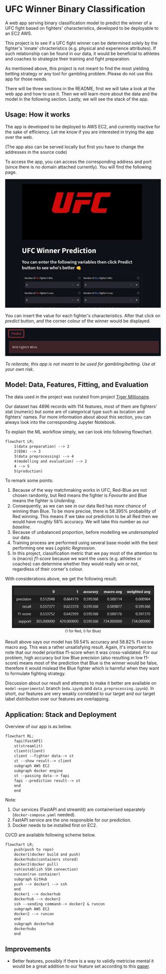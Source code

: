 # UFC Winner Binary Classification

A web app serving binary classification model to predict the winner of a UFC fight based on fighters' characteristics, developed to be deployable to an EC2 AWS.

This project is to see if a UFC fight winner can be determined solely by the fighter's 'innate' chracteristics (e.g. physical and experience attributes). If such relationship can be found in our data, it would be beneficial to athletes and coaches to strategize their training and fight preparation.

As mentioned above, this project is not meant to find the most yielding betting strategy or any tool for gambling problem. Please do not use this app for those needs.

There will be three sections in the README, first we will take a look at the web app and how to use it. Then we will learn more about the data and the model in the following section. Lastly, we will see the stack of the app.

## Usage: How it works

The app is developed to be deployed to AWS EC2, and currently inactive for the sake of efficiency. Let me know if you are interested in trying the app over the web.

(The app also can be served locally but first you have to change the addresses in the source code)

To access the app, you can access the corresponding address and port (since there is no domain attached currently). You will find the following page.

![Page Interface](assets/for_readme/interface_head.jpg)

You can insert the value for each fighter's characteristics. After that click on _predict_ button, and the corner colour of the winner would be displayed.

![Predicted](assets/for_readme/interface_predict.jpg)

_To reiterate, this app is not meant to be used for gambling/betting. Use at your own risk._

## Model: Data, Features, Fitting, and Evaluation

The data used in the project was curated from project [Tiger Millionaire](https://github.com/shortlikeafox/tiger-millionaire).

Our dataset has 4896 records with 114 features, most of them are fighters' stat (numeric) but some are of categorical type such as location and fighters' names. For more information about about this section, you can always look into the corresponding Jupyter Notebook.

To explain the ML workflow simply, we can look into following flowchart.

```mermaid
flowchart LR;
    1(data preparation) --> 2
    2(EDA) --> 3
    3(data preprocessing) --> 4
    4(modelling and evaluation) --> 2
    4 --> 5
    5(production)
```

To remark some points:

1. Because of the way matchmaking works in UFC, Red-Blue are not chosen randomly, but Red means the fighter is _Favourite_ and Blue means the fighter is _Underdog_.
2. Consequently, as we can see in our data Red has _more chance_ of winning than Blue. To be more precise, there is 58.395% probability of Red winning. This means if we take out prediction to be all Red then we would have roughly 58% accuracy. We will take this number as our _baseline_.
3. Because of unbalanced proportion, before modelling we _undersampled_ our data.
4. Training process are performed using several base model with the best performing one was _Logistic Regression_.
5. In this project, classification metric that we pay most of the attention to is (macro) _f1-score_ because we want the users (e.g. athletes or coaches) can determine whether they would really win or not, regardless of their corner's colour.

With considerations above, we get the following result:

<!-- ![Model result](assets/for_readme/model_result.jpg) -->

<p align="center">
  <img width="460" src="assets/for_readme/model_result.jpg" title=>
  <br>
  <sup> (1 for Red, 0 for Blue) </sup>
</p>

Result above says our model has 59.54% accuracy and 58.82% f1-score macro avg. This was a rather unsatisfying result. Again, it's important to note that our model prioritise f1-score when it was cross-validated. For our problem, high accuracy but low Blue precision (also resulting in low f1-score) means most of the prediction that Blue is the winner would be false, therefore it would mislead the Blue fighter which is harmful when they want to formulate fighting strategy.

Discussion about our result and attempts to make it better are available on `model-experimental` branch (`eda.ipynb` and `data_preprocessing.ipynb`). In short, our features are very weakly correlated to our target and our target label distribution over our features are overlapping.

## Application: Stack and Deployment

Overview of our app is as below.

```mermaid
flowchart RL;
    fapi(FastAPI)
    st(streamlit)
    client(client)
    client --fighter data--> st
    st --show result--> client
    subgraph AWS EC2
    subgraph docker engine
    st --passing data--> fapi
    fapi --prediction result--> st
    end
    end 
```

Note:

1. Our services (FastAPI and streamlit) are containerised separately (`docker-compose.yaml` needed).
2. FastAPI service are the one responsible for our prediction.
3. Docker needs to be installed first on EC2.

CI/CD are available following scheme below.

```mermaid
flowchart LR;
    push(push to repo)
    docker1(docker build and push)
    dockerhubs(containers stored)
    docker2(docker pull)
    ssh(establish SSH connection)
    runcon(run container)
    subgraph GitHub
    push --> docker1 --> ssh
    end 
    docker1 --> dockerhub
    dockerhub --> docker2
    ssh --sending command--> docker2 & runcon
    subgraph AWS EC2
    docker2 --> runcon
    end 
    subgraph dockerhub
    dockerhubs
    end
```

## Improvements

- Better features, possibly if there is a way to validly metricise mental it would be a great addition to our feature set according to this [paper](https://www.atlantis-press.com/proceedings/acpes-19/125921420).
